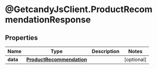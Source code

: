 # @GetcandyJsClient.ProductRecommendationResponse

## Properties

Name | Type | Description | Notes
------------ | ------------- | ------------- | -------------
**data** | [**ProductRecommendation**](ProductRecommendation.md) |  | [optional] 


